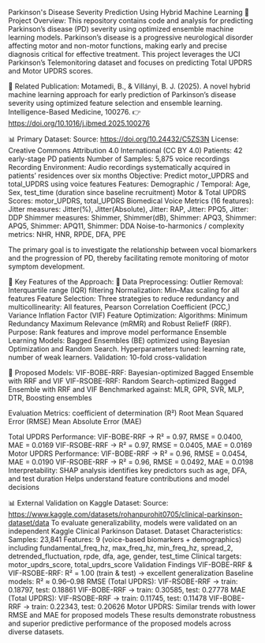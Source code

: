 Parkinson's Disease Severity Prediction Using Hybrid Machine Learning 
📌 Project Overview: This repository contains code and analysis for predicting Parkinson’s disease (PD) severity using optimized ensemble machine learning models. Parkinson’s disease is a progressive neurological disorder affecting motor and non-motor functions, making early and precise diagnosis critical for effective treatment. This project leverages the UCI Parkinson’s Telemonitoring dataset and focuses on predicting Total UPDRS and Motor UPDRS scores. 

📖 Related Publication: 
Motamedi, B., & Villányi, B. J. (2025).
A novel hybrid machine learning approach for early prediction of Parkinson’s disease severity using optimized feature selection and ensemble learning.
Intelligence-Based Medicine, 100276.
👉 https://doi.org/10.1016/j.ibmed.2025.100276

📊 Primary Dataset:
Source: https://doi.org/10.24432/C5ZS3N
License: Creative Commons Attribution 4.0 International (CC BY 4.0)
Patients: 42 early-stage PD patients 
Number of Samples: 5,875 voice recordings 
Recording Environment: Audio recordings systematically acquired in patients’ residences over six months 
Objective: Predict motor_UPDRS and total_UPDRS using voice features 
Features:
Demographic / Temporal: Age, Sex, test_time (duration since baseline recruitment) 
Motor & Total UPDRS Scores: motor_UPDRS, total_UPDRS 
Biomedical Voice Metrics (16 features): 
Jitter measures: Jitter(%), Jitter(Absolute), Jitter: RAP, Jitter: PPQ5, Jitter: DDP 
Shimmer measures: Shimmer, Shimmer(dB), Shimmer: APQ3, Shimmer: APQ5, Shimmer: APQ11, Shimmer: DDA 
Noise-to-harmonics / complexity metrics: NHR, HNR, RPDE, DFA, PPE 

The primary goal is to investigate the relationship between vocal biomarkers and the progression of PD, thereby facilitating remote monitoring of motor symptom development. 

🚀 Key Features of the Approach:
🔹 Data Preprocessing:
Outlier Removal: Interquartile range (IQR) filtering 
Normalization: Min–Max scaling for all features 
Feature Selection: Three strategies to reduce redundancy and multicollinearity: All features, Pearson Correlation Coefficient (PCC,) Variance Inflation Factor (VIF) 
Feature Optimization:
Algorithms: Minimum Redundancy Maximum Relevance (mRMR) and Robust ReliefF (RRF). Purpose: Rank features and improve model performance 
Ensemble Learning Models:
Bagged Ensembles (BE) optimized using Bayesian Optimization and Random Search. Hyperparameters tuned: learning rate, number of weak learners. Validation: 10-fold cross-validation 

🔹 Proposed Models:
VIF-BOBE-RRF: Bayesian-optimized Bagged Ensemble with RRF and VIF VIF-RSOBE-RRF: Random Search-optimized Bagged Ensemble with RRF and VIF 
Benchmarked against: MLR, GPR, SVR, MLP, DTR, Boosting ensembles 

Evaluation Metrics:
coefficient of determination (R²)
Root Mean Squared Error (RMSE) 
Mean Absolute Error (MAE) 

Total UPDRS Performance: 
VIF-BOBE-RRF → R² = 0.97, RMSE = 0.0400, MAE = 0.0169 
VIF-RSOBE-RRF → R² = 0.97, RMSE = 0.0405, MAE = 0.0169 
Motor UPDRS Performance: 
VIF-BOBE-RRF →  R² = 0.96, RMSE = 0.0454, MAE = 0.0190 
VIF-RSOBE-RRF →  R² = 0.96, RMSE = 0.0492, MAE = 0.0198
Interpretability:
SHAP analysis identifies key predictors such as age, DFA, and test duration 
Helps understand feature contributions and model decisions 

📊 External Validation on Kaggle Dataset:
Source: https://www.kaggle.com/datasets/rohanpurohit0705/clinical-parkinson-dataset/data
To evaluate generalizability, models were validated on an independent Kaggle Clinical Parkinson Dataset. 
Dataset Characteristics:
Samples: 23,841 
Features: 9 (voice-based biomarkers + demographics) including fundamental_freq_hz, max_freq_hz, min_freq_hz, spread_2, detrended_fluctuation, rpde, dfa, age, gender, test_time 
Clinical targets: motor_updrs_score, total_updrs_score 
Validation Findings 
VIF-BOBE-RRF & VIF-RSOBE-RRF: R² = 1.00 (train & test) → excellent generalization 
Baseline models: R² ≈ 0.96–0.98 
RMSE (Total UPDRS): 
VIF-RSOBE-RRF → train: 0.18797, test: 0.18861 
VIF-BOBE-RRF → train: 0.30585, test: 0.27778 
MAE (Total UPDRS): 
VIF-RSOBE-RRF → train: 0.11745, test: 0.11478 
VIF-BOBE-RRF → train: 0.22343, test: 0.20626 
Motor UPDRS: Similar trends with lower RMSE and MAE for proposed models 
These results demonstrate robustness and superior predictive performance of the proposed models across diverse datasets.
